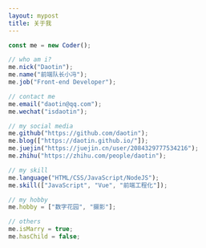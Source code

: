 ```yaml
---
layout: mypost
title: 关于我
---
```


<!--
<iframe src="//music.163.com/outchain/player?type=2&id=1970792395&auto=0&height=66" frameborder="0" width="100%" height="86px"></iframe> -->

```js
const me = new Coder();

// who am i?
me.nick("Daotin");
me.name("前端队长小冯");
me.job("Front-end Developer");

// contact me
me.email("daotin@qq.com");
me.wechat("isdaotin");

// my social media
me.github("https://github.com/daotin");
me.blog(["https://daotin.github.io/"]);
me.juejin("https://juejin.cn/user/2084329777534216");
me.zhihu("https://zhihu.com/people/daotin");

// my skill
me.language("HTML/CSS/JavaScript/NodeJS");
me.skill(["JavaScript", "Vue", "前端工程化"]);

// my hobby
me.hobby = ["数字花园", "摄影"];

// others
me.isMarry = true;
me.hasChild = false;
```
